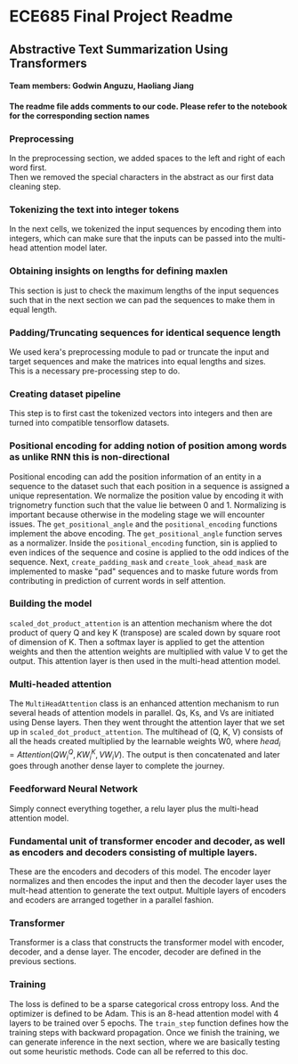 # ECE685 Final Project Readme

## Abstractive Text Summarization Using Transformers  
#### Team members: Godwin Anguzu, Haoliang Jiang

#### The readme file adds comments to our code. Please refer to the notebook for the corresponding section names

### Preprocessing
In the preprocessing section, we added spaces to the left and right of each word first.  
Then we removed the special characters in the abstract as our first data cleaning step.  

### Tokenizing the text into integer tokens
In the next cells, we tokenized the input sequences by encoding them into integers, which can make sure that the inputs can be passed into the multi-head attention model later.  

### Obtaining insights on lengths for defining maxlen
This section is just to check the maximum lengths of the input sequences such that in the next section we can pad the sequences to make them in equal length. 

### Padding/Truncating sequences for identical sequence length
We used kera's preprocessing module to pad or truncate the input and target sequences and make the matrices into equal lengths and sizes.  
This is a necessary pre-processing step to do.  

### Creating dataset pipeline
This step is to first cast the tokenized vectors into integers and then are turned into compatible tensorflow datasets.  

### Positional encoding for adding notion of position among words as unlike RNN this is non-directional
Positional encoding can add the position information of an entity in a sequence to the dataset such that each position in a sequence is assigned a unique representation. We normalize the position value by encoding it with trignometry function such that the value lie between 0 and 1. Normalizing is important because otherwise in the modeling stage we will encounter issues. The `get_positional_angle` and the `positional_encoding` functions implement the above encoding. The `get_positional_angle` function serves as a normalizer. Inside the `positional_encoding` function, sin is applied to even indices of the sequence and cosine is applied to the odd indices of the sequence. Next, `create_padding_mask` and `create_look_ahead_mask` are implemented to maske "pad" sequences and to maske future words from contributing in prediction of current words in self attention.  

### Building the model
 `scaled_dot_product_attention` is an attention mechanism where the dot product of query Q and key K (transpose) are scaled down by square root of dimension of K. Then a softmax layer is applied to get the attention weights and then the attention weights are multiplied with value V to get the output. This attention layer is then used in the multi-head attention model.  

### Multi-headed attention 
The `MultiHeadAttention` class is an enhanced attention mechanism to run several heads of attention models in parallel. Qs, Ks, and Vs are initiated using Dense layers. Then they went throught the attention layer that we set up in `scaled_dot_product_attention`. The multihead of (Q, K, V) consists of all the heads created multiplied by the learnable weights W0, where $head_{i} = Attention(QW_{i}^Q, KW_{i}^{K}, VW_{i}V)$. The output is then concatenated and later goes through another dense layer to complete the journey.  

### Feedforward Neural Network
Simply connect everything together, a relu layer plus the multi-head attention model.  

### Fundamental unit of transformer encoder and decoder, as well as encoders and decoders consisting of multiple layers.
These are the encoders and decoders of this model. The encoder layer normalizes and then encodes the input and then the decoder layer uses the mult-head attention to generate the text output. Multiple layers of encoders and ecoders are arranged together in a parallel fashion.  
### Transformer
Transformer is a class that constructs the transformer model with encoder, decoder, and a dense layer. The encoder, decoder are defined in the previous sections.  
### Training
The loss is defined to be a sparse categorical cross entropy loss. And the optimizer is defined to be Adam. This is an 8-head attention model with 4 layers to be trained over 5 epochs. The `train_step` function defines how the training steps with backward propagation. Once we finish the training, we can generate inference in the next section, where we are basically testing out some heuristic methods. Code can all be referred to this doc.


